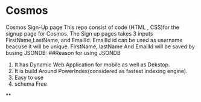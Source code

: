 # Cosmos
Cosmos Sign-Up page
This repo consist of code (HTML , CSS)for the signup page for Cosmos.
The Sign up pages takes 3 inputs FirstName,LastName, and EmailId. EmailId id can be used as username beacuse it will be unique.
FirstName, lastName And EmailId will be saved by busing JSONDB:
##Reason for using JSONDB
1. It has Dynamic Web Application for mobile as well as Dekstop.
2. It is build Around PowerIndex(considered as fastest indexing engine).
3. Easy to use 
4. schema Free


**

